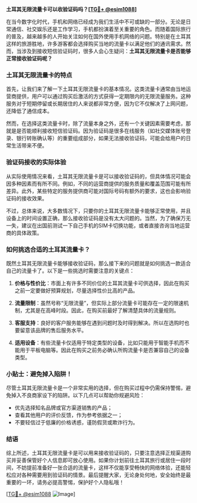 **土耳其无限流量卡可以收验证码吗？[[TG💪+ @esim1088](https://t.me/s/esim1088)]**

在当今数字化时代，手机和网络已经成为我们生活中不可或缺的一部分。无论是日常通信、社交娱乐还是工作学习，手机都扮演着至关重要的角色。而随着国际旅行的普及，越来越多的人开始关注如何在国外使用手机网络的问题。特别是在土耳其这样的旅游胜地，许多游客都会选择购买当地的流量卡以满足他们的通讯需求。然而，当涉及到接收短信验证码时，很多人会心生疑问：**土耳其无限流量卡是否能够正常接收验证码呢？**

### 土耳其无限流量卡的特点

首先，让我们来了解一下土耳其无限流量卡的基本情况。这类流量卡通常由当地运营商提供，用户可以通过购买后激活的方式获得一定期限内的无限流量服务。这种服务对于短期停留或长期居住的人来说都非常方便，因为它不仅解决了上网问题，还降低了通信成本。

然而，在选择这类流量卡时，除了流量本身之外，还有一个关键因素需要考虑，那就是是否能顺利接收短信验证码。因为验证码是很多在线服务（如社交媒体账号登录、银行转账确认等）的重要组成部分，如果无法接收验证码，可能会给用户的日常生活带来不便。

### 验证码接收的实际体验

从实际使用情况来看，土耳其无限流量卡是可以接收验证码的，但具体情况可能会因多种因素而有所不同。例如，不同的运营商提供的服务质量和覆盖范围可能有所差异。此外，某些特定的服务提供商可能对国际号码有额外的要求，这也会影响验证码的接收效果。

不过，总体来说，大多数情况下，只要你的土耳其无限流量卡能够正常使用，并且设备上的时间设置正确，那么接收验证码是没有太大问题的。当然，为了确保万无一失，建议在出国前测试一下自己手机的SIM卡切换功能，或者直接咨询当地运营商的具体政策。

### 如何挑选合适的土耳其流量卡？

既然土耳其无限流量卡能够接收验证码，那么接下来的问题就是如何挑选一款适合自己的流量卡了。以下是一些挑选时需要注意的关键点：

1. **价格与性价比**：市面上有许多不同价位的土耳其流量卡可供选择，因此在购买之前一定要做好预算规划，尽量选择性价比高的产品。
   
2. **流量限制**：虽然号称“无限流量”，但实际上部分流量卡可能存在一定的限速机制，尤其是在高峰时段。因此，在购买前最好了解清楚具体的流量规则。
   
3. **客服支持**：良好的客户服务能够在遇到问题时及时得到解决。所以在选购时也要留意该品牌的售后服务水平。
   
4. **适用设备**：有些流量卡仅适用于特定类型的设备，比如只能用于智能手机而不能用于平板电脑等。因此在购买之前务必确认所购流量卡是否兼容自己的设备类型。

### 小贴士：避免掉入陷阱！

尽管土耳其无限流量卡是一个非常实用的选择，但在购买过程中仍需保持警惕，避免掉入不良商家设下的陷阱。以下几点可以帮助你规避风险：
   
- 优先选择知名品牌或官方渠道销售的产品；
- 查看其他用户的评价反馈，作为参考依据之一；
- 不要轻信过于低廉的价格诱惑，谨防假货或欺诈行为。

### 结语

综上所述，土耳其无限流量卡是可以用来接收验证码的，只要注意选择正规渠道购买并妥善保管好个人信息即可放心使用。如果你计划前往土耳其旅行或居住一段时间，不妨提前准备好一张合适的流量卡，这样不仅能享受畅快的网络体验，还能轻松应对各种需要用到验证码的情景。最后提醒大家，无论身处何地，安全始终是最重要的一环，请务必提高警惕，保护好个人隐私哦！

[[TG💪+ @esim1088](https://t.me/s/esim1088) ![Image](https://i.postimg.cc/4NQfJmqS/Snipaste-2025-05-13-00-14-12.png)]